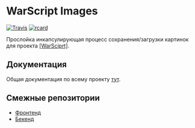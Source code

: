 # WarScript Images

[![Travis](https://travis-ci.org/HotCodeGroup/warscript-imageserver.svg?branch=master)](https://travis-ci.org/HotCodeGroup/warscript-imageserver)
[![rcard](https://goreportcard.com/badge/github.com/HotCodeGroup/warscript-imageserver)](https://goreportcard.com/report/github.com//HotCodeGroup/warscript-imageserver)

Прослойка инкапсулирующая процесс сохранения/загрузки картинок для проекта [[WarSciprt]](https://warscript.now.sh/dist/).

## Документация

Общая документация по всему проекту [тут](http://apidoc.warscript.tech/).

## Смежные репозитории

* [Фронтенд](https://github.com/frontend-park-mail-ru/2019_1_HotCode)
* [Бекенд](https://github.com/go-park-mail-ru/2019_1_HotCode)
